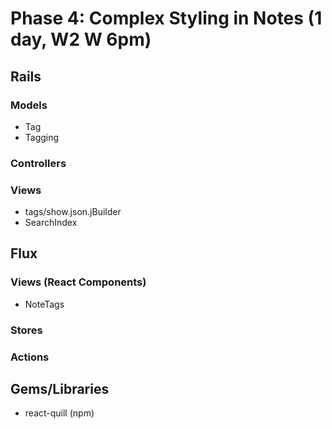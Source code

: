 # Phase 4: Complex Styling in Notes (1 day, W2 W 6pm)

## Rails

### Models
* Tag
* Tagging

### Controllers

### Views
* tags/show.json.jBuilder
* SearchIndex

## Flux
### Views (React Components)
* NoteTags

### Stores

### Actions

## Gems/Libraries
* react-quill (npm)
